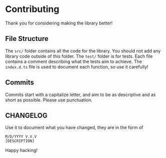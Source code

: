 # Contributing
Thank you for considering making the library better!

## File Structure
The `src/` folder contains all the code for the library. You should not add any library code outside of this folder.
The `test/` folder is for tests. Each file contains a comment describing what the tests aim to achieve.
The `index.d.ts` file is used to document each function, so use it carefully!

## Commits
Commits start with a capitalize letter, and aim to be as descriptive and as short as possible. Please use punctuation.

## CHANGELOG
Use it to document what you have changed, they are in the form of
```
M/D/YYYY V.V.V
[DESCRIPTION]
```

Happy hacking!